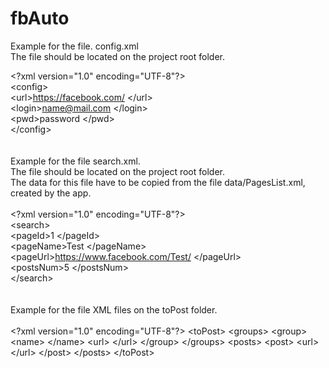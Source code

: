 # fbAuto

Example for the file.
config.xml <br>
The file should be located on the project root folder.

\<?xml version="1.0" encoding="UTF-8"?> <br>
\<config> </br>
	\<url>https://facebook.com/ \</url> <br>
	\<login>name@mail.com \</login> <br>
	\<pwd>password \</pwd> <br> \</config>
<br>
<br>
<br>
Example for the file search.xml. <br>
The file should be located on the project root folder. <br>
The data for this file have to be copied from the file data/PagesList.xml, created by the app. <br><br>
\<?xml version="1.0" encoding="UTF-8"?> <br>
\<search> <br>
	\<pageId>1 \</pageId> <br>
	\<pageName>Test \</pageName> <br>
	\<pageUrl>https://www.facebook.com/Test/ \</pageUrl> <br>
	\<postsNum>5 \</postsNum> <br>
\</search>
<br>
<br>
<br>
Example for the file XML files on the toPost folder.
<br>
<br>
\<?xml version="1.0" encoding="UTF-8"?>
\<toPost>
	\<groups>
		\<group>
			\<name> \</name>
			\<url> \</url> \</group> \</groups>
	\<posts>
		\<post>
			\<url> \</url> \</post> \</posts> \</toPost>
